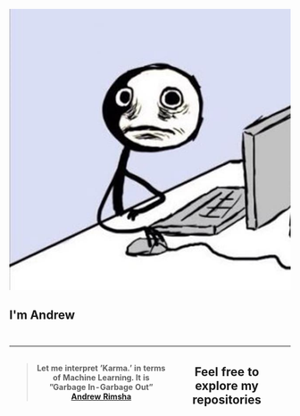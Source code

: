 ![Image description here](https://raw.githubusercontent.com/AndrewRimsha/AndrewRimsha/main/avatar.jpg "Welcome to my GitHub Page")
## I'm Andrew <br> <br>

<table class='tg'>
  <thead>
    <tr>
      <th class='tg-0pky'>
        <div class='center'>
          <blockquote class="twitter-tweet" data-partner="tweetdeck">
          <p lang="en" dir="ltr">Let me interpret ’Karma.’ in terms of Machine Learning. It is ”Garbage In-Garbage Out” 
          <a href="https://www.linkedin.com/in/andrewrimsha/">Andrew Rimsha</a> 
          </blockquote>
        </div>
      </th>
      <th class='tg-0pky'>
        <h2> Feel free to explore my repositories </h2>
      <th>
    </tr>
  </thead>
</table>